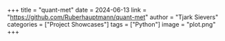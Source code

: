 +++
title = "quant-met"
date = 2024-06-13
link = "https://github.com/Ruberhauptmann/quant-met"
author = "Tjark Sievers"
categories = ["Project Showcases"]
tags = ["Python"]
image = "plot.png"
+++
